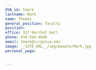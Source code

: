 ```yaml
---
UVA_id: tmark
lastname: Mark
name: Thomas
general_position: faculty
position:
office: 327 Kerchof Hall
phone: 434-924-4948
email: tmark@virginia.edu
image: __SITE_URL__/img/people/Mark.jpg
personal_page:


---
```

